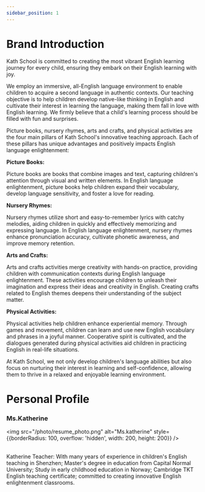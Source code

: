 ```yaml
---
sidebar_position: 1
---
```


# Brand Introduction

Kath School is committed to creating the most vibrant English learning journey for every child, ensuring they embark on their English learning with joy.

We employ an immersive, all-English language environment to enable children to acquire a second language in authentic contexts. Our teaching objective is to help children develop native-like thinking in English and cultivate their interest in learning the language, making them fall in love with English learning. We firmly believe that a child's learning process should be filled with fun and surprises.

Picture books, nursery rhymes, arts and crafts, and physical activities are the four main pillars of Kath School's innovative teaching approach. Each of these pillars has unique advantages and positively impacts English language enlightenment:

**Picture Books:**

Picture books are books that combine images and text, capturing children's attention through visual and written elements. In English language enlightenment, picture books help children expand their vocabulary, develop language sensitivity, and foster a love for reading.

**Nursery Rhymes:**

Nursery rhymes utilize short and easy-to-remember lyrics with catchy melodies, aiding children in quickly and effectively memorizing and expressing language. In English language enlightenment, nursery rhymes enhance pronunciation accuracy, cultivate phonetic awareness, and improve memory retention.

**Arts and Crafts:**

Arts and crafts activities merge creativity with hands-on practice, providing children with communication contexts during English language enlightenment. These activities encourage children to unleash their imagination and express their ideas and creativity in English. Creating crafts related to English themes deepens their understanding of the subject matter.

**Physical Activities:**

Physical activities help children enhance experiential memory. Through games and movement, children can learn and use new English vocabulary and phrases in a joyful manner. Cooperative spirit is cultivated, and the dialogues generated during physical activities aid children in practicing English in real-life situations.

At Kath School, we not only develop children's language abilities but also focus on nurturing their interest in learning and self-confidence, allowing them to thrive in a relaxed and enjoyable learning environment.

# Personal Profile

### Ms.Katherine
<img
  src="/photo/resume_photo.png"
  alt="Ms.katherine"
  style={{borderRadius: 100, overflow: 'hidden', width: 200, height: 200}}
/>
<br />
<br />

Katherine Teacher: With many years of experience in children's English teaching in Shenzhen; Master's degree in education from Capital Normal University; Study in early childhood education in Norway; Cambridge TKT English teaching certificate; committed to creating innovative English enlightenment classrooms.